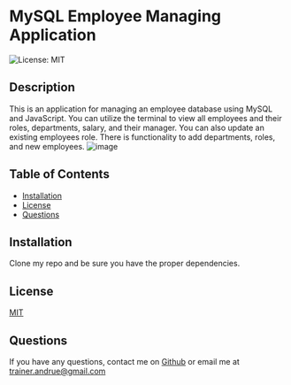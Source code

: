 # MySQL Employee Managing Application

  ![License: MIT](https://img.shields.io/badge/License-MIT-yellow.svg)

  ## Description
  This is an application for managing an employee database using MySQL and JavaScript. You can utilize the terminal to view all employees and their roles, departments, salary, and their manager. You can also update an existing employees role. There is functionality to add departments, roles, and new employees.
  ![image](https://github.com/AndrueGage/employee-tracker/assets/147120878/4ca7b7b3-b885-46ea-86e8-479a2789f78a)

  ## Table of Contents
  - [Installation](#installation)
  - [License](#license)
  - [Questions](#questions)

  ## Installation
 Clone my repo and be sure you have the proper dependencies. 
 

 ## License
 [MIT](https://opensource.org/licenses/MIT)

  ## Questions
  If you have any questions, contact me on [Github](https://github.com/AndrueGage/) or email me at trainer.andrue@gmail.com
